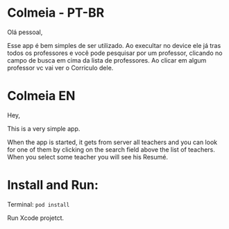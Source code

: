 # Colmeia - PT-BR

Olá pessoal,

Esse app é bem simples de ser utilizado.
Ao execultar no device ele já tras todos os professores e você pode pesquisar por um professor, clicando no campo de busca em cima da lista de professores.
Ao clicar em algum professor vc vai ver o Corriculo dele.

# Colmeia EN

Hey,

This  is a very  simple app.

When the app is started, it gets from server all teachers and you can look for one of them by clicking on the search field above the list of teachers.
When you select some teacher you will see his Resumé.

# Install and Run:
Terminal: `pod install`

Run Xcode projetct.
